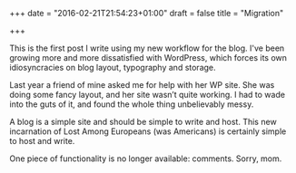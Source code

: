 +++
date = "2016-02-21T21:54:23+01:00"
draft = false
title = "Migration"

+++

This is the first post I write using my new workflow for the blog.
I've been growing more and more dissatisfied with WordPress, which forces
its own idiosyncracies on blog layout, typography and storage.

Last year a friend of mine asked me for help with her WP site. She was doing
some fancy layout, and her site wasn’t quite working. I had to wade into
the guts of it, and found the whole thing unbelievably messy.

A blog is a simple site and should be simple to write and host.
This new incarnation of Lost Among Europeans (was Americans) is certainly simple
to host and write.

One piece of functionality is no longer available: comments. Sorry, mom.